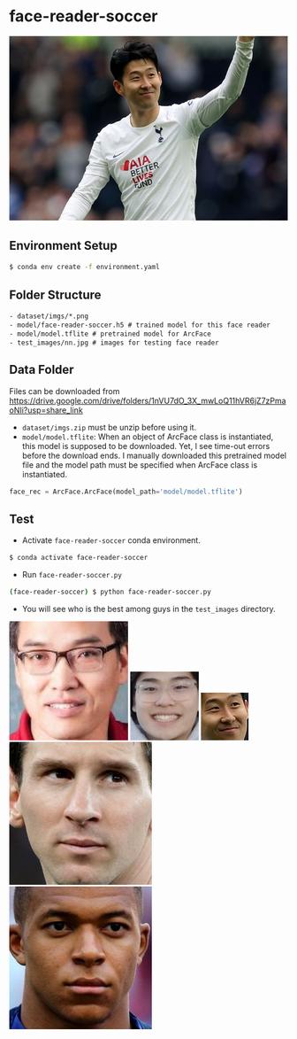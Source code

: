# face-reader-soccer

![image](test_images/02.jpg)
## Environment Setup

```bash
$ conda env create -f environment.yaml
```

## Folder Structure

```
- dataset/imgs/*.png
- model/face-reader-soccer.h5 # trained model for this face reader
- model/model.tflite # pretrained model for ArcFace
- test_images/nn.jpg # images for testing face reader
```

## Data Folder

Files can be downloaded from https://drive.google.com/drive/folders/1nVU7dO_3X_mwLoQ11hVR6jZ7zPmaoNIi?usp=share_link

- `dataset/imgs.zip` must be unzip before using it.
- `model/model.tflite`: When an object of ArcFace class is instantiated, this model is supposed to be downloaded. Yet, I see time-out errors before the download ends. I manually downloaded this pretrained model file and the model path must be specified when ArcFace class is instantiated.
```python
face_rec = ArcFace.ArcFace(model_path='model/model.tflite')
```

## Test
- Activate `face-reader-soccer` conda environment.
```bash
$ conda activate face-reader-soccer
```
- Run `face-reader-soccer.py`
```bash
(face-reader-soccer) $ python face-reader-soccer.py
```
- You will see who is the best among guys in the `test_images` directory.

![image](test_images/crop00.jpg)
![image](test_images/crop01.jpg)
![image](test_images/crop02.jpg)
![image](test_images/crop03.jpg)
![image](test_images/crop04.jpg)
